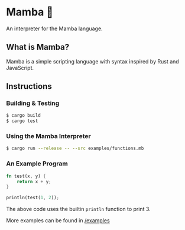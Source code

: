 # Mamba 🐍
An interpreter for the Mamba language.

## What is Mamba?
Mamba is a simple scripting language with syntax inspired by Rust and JavaScript.

## Instructions
### Building & Testing

```bash
$ cargo build
$ cargo test
```

### Using the Mamba Interpreter

```bash
$ cargo run --release -- --src examples/functions.mb
```

### An Example Program
```rust
fn test(x, y) {
    return x + y;
}

println(test(1, 2));
```

The above code uses the builtin `println` function to print 3.

More examples can be found in [/examples](https://github.com/levibland/mamba/examples)